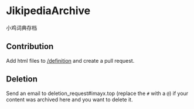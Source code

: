 # JikipediaArchive
小鸡词典存档
## Contribution
Add html files to [/definition](https://github.com/Ayx03/JikipediaArchive/tree/main/definition) and create a pull request.
## Deletion
Send an email to deletion_request#imayx.top (replace the `#` with a `@`) if your content was archived here and you want to delete it.
